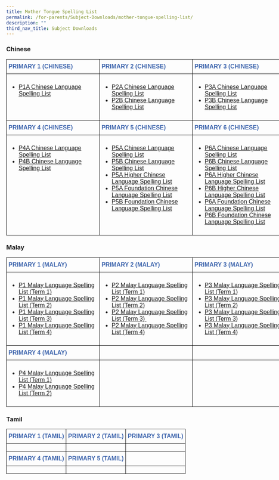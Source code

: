 ```yaml
---
title: Mother Tongue Spelling List
permalink: /for-parents/Subject-Downloads/mother-tongue-spelling-list/
description: ""
third_nav_title: Subject Downloads
---
```

### Chinese

<style type="text/css">
.tg  {border-collapse:collapse;border-spacing:0;margin:0px auto;}
.tg td{border-color:black;border-style:solid;border-width:1px;font-family:Arial, sans-serif;font-size:14px;
  overflow:hidden;padding:10px 5px;word-break:normal;}
.tg th{border-color:black;border-style:solid;border-width:1px;font-family:Arial, sans-serif;font-size:14px;
  font-weight:normal;overflow:hidden;padding:10px 5px;word-break:normal;}
.tg .tg-x5q1{font-size:16px;text-align:left;vertical-align:top}
.tg .tg-3eyl{color:#4067ae;font-size:16px;font-weight:bold;text-align:left;vertical-align:top}
</style>
<table class="tg" style="undefined;table-layout: fixed; width: 750px">
<colgroup>
<col style="width: 250px">
<col style="width: 250px">
<col style="width: 250px">
</colgroup>
<tbody>
  <tr>
    <td class="tg-3eyl">PRIMARY 1 (CHINESE)</td>
    <td class="tg-3eyl">PRIMARY 2 (CHINESE)</td>
    <td class="tg-3eyl">PRIMARY 3 (CHINESE)</td>
  </tr>
  <tr>
    <td class="tg-x5q1"><ul>
<li><a href="/files/1A%20%202022.pdf" target="_blank" rel="noopener">P1A Chinese Language Spelling List</a></li>
</ul></td>
    <td class="tg-x5q1"><ul>
<li><a href="/files/2A%20_Chapt%201%20to%2010.pdf" target="_blank" rel="noopener">P2A Chinese Language Spelling List</a></li>
<li><a href="/files/2B%20_Chapt%2011%20to%2019.pdf" target="_blank" rel="noopener">P2B Chinese Language Spelling List</a></li>
</ul></td>
    <td class="tg-x5q1"><ul>
<li><a href="/files/3A%20_Chapt%201%20to%209_HYPY.pdf" target="_blank" rel="noopener">P3A Chinese Language Spelling List</a></li>
<li><a href="/files/3B%20_Chapt%2010%20to%2017_HYPY.pdf" target="_blank" rel="noopener">P3B Chinese Language Spelling List</a></li>
</ul></td>
  </tr>
  <tr>
    <td class="tg-3eyl">PRIMARY 4 (CHINESE)</td>
    <td class="tg-3eyl">PRIMARY 5 (CHINESE)</td>
    <td class="tg-3eyl">PRIMARY 6 (CHINESE)</td>
  </tr>
  <tr>
    <td class="tg-x5q1"><ul>
<li><a href="/files/4A%20_1-9_23122021.pdf" target="_blank" rel="noopener">P4A Chinese Language Spelling List</a></li>
<li><a href="/files/4B%20_10-16_231221.pdf" target="_blank" rel="noopener">P4B Chinese Language Spelling List</a></li>
</ul></td>
    <td class="tg-x5q1"><ul>
<li><a href="/files/5A%20_1-8%20with%20HYPY.pdf" target="_blank" rel="noopener">P5A Chinese Language Spelling List</a></li>
<li><a href="/files/5B%20_9-15%20HYPY.pdf" target="_blank" rel="noopener">P5B Chinese Language Spelling List</a></li>
<li><a href="/files/5A%20__1-9.pdf" target="_blank" rel="noopener">P5A Higher Chinese Language Spelling List</a></li>
<li><a href="/files/5A%20FCL%20.pdf" target="_blank" rel="noopener">P5A Foundation Chinese Language Spelling List</a></li>
<li><a href="/files/5B%20FCL%20.pdf" target="_blank" rel="noopener">P5B Foundation Chinese Language Spelling List</a></li>
</ul></td>
    <td class="tg-x5q1"><ul>
<li><a href="/files/6A%20_1-6%20with%20HYPY.pdf" target="_blank" rel="noopener">P6A Chinese Language Spelling List</a></li>
<li><a href="/files/6B%20%20with%20HYPY_7-10.pdf" target="_blank" rel="noopener">P6B Chinese Language Spelling List</a></li>
<li><a href="/files/6A%20__1-7.pdf" target="_blank" rel="noopener">P6A Higher Chinese Language Spelling List</a></li>
<li><a href="/files/6B%20__8-12.pdf" target="_blank" rel="noopener">P6B Higher Chinese Language Spelling List</a></li>
<li><a href="/files/6A%20FCL%20%20with%20HYPY.pdf" target="_blank" rel="noopener">P6A Foundation Chinese Language Spelling List</a></li>
<li><a href="/files/6B%20FCL%20%20with%20HYPY.pdf" target="_blank" rel="noopener">P6B Foundation Chinese Language Spelling List</a></li>
</ul></td>
  </tr>
</tbody>
</table>

### Malay

<style type="text/css">
.tg  {border-collapse:collapse;border-spacing:0;margin:0px auto;}
.tg td{border-color:black;border-style:solid;border-width:1px;font-family:Arial, sans-serif;font-size:14px;
  overflow:hidden;padding:10px 5px;word-break:normal;}
.tg th{border-color:black;border-style:solid;border-width:1px;font-family:Arial, sans-serif;font-size:14px;
  font-weight:normal;overflow:hidden;padding:10px 5px;word-break:normal;}
.tg .tg-x5q1{font-size:16px;text-align:left;vertical-align:top}
.tg .tg-3eyl{color:#4067ae;font-size:16px;font-weight:bold;text-align:left;vertical-align:top}
</style>
<table class="tg" style="undefined;table-layout: fixed; width: 750px">
<colgroup>
<col style="width: 250px">
<col style="width: 250px">
<col style="width: 250px">
</colgroup>
<tbody>
  <tr>
    <td class="tg-3eyl">PRIMARY 1 (MALAY)</td>
    <td class="tg-3eyl">PRIMARY 2 (MALAY)</td>
    <td class="tg-3eyl">PRIMARY 3 (MALAY)</td>
  </tr>
  <tr>
    <td class="tg-x5q1"><ul>
<li><a href="/malay-spelling-test/Primary-1/term-1/" target="">P1 Malay Language Spelling List (Term 1)</a></li>
<li><a href="/malay-spelling-test/Primary-1/term-2/" target="">P1 Malay Language Spelling List (Term 2)</a></li>
<li><a href="/malay-spelling-test/Primary-1/term-3/" target="">P1 Malay Language Spelling List (Term 3)</a></li>
<li><a href="/malay-spelling-test/Primary-1/term-4/" target="">P1 Malay Language Spelling List (Term 4)</a></li>
</ul></td>
    <td class="tg-x5q1"><ul>
<li><a href="/malay-spelling-test/Primary-2/term-1/" target="">P2 Malay Language Spelling List (Term 1)</a></li>
<li><a href="/malay-spelling-test/Primary-2/term-2/" target="">P2 Malay Language Spelling List (Term 2)</a></li>
<li><a href="/malay-spelling-test/Primary-2/term-3/" target="">P2 Malay Language Spelling List (Term 3)&nbsp;</a></li>
<li><a href="/malay-spelling-test/Primary-2/term-4/" target="">P2 Malay Language Spelling List (Term 4)</a></li>
</ul></td>
    <td class="tg-x5q1"><ul>
<li><a href="/malay-spelling-test/Primary-3/term-1/" target="">P3 Malay Language Spelling List (Term 1)</a></li>
<li><a href="/malay-spelling-test/Primary-3/term-2/" target="">P3 Malay Language Spelling List (Term 2)</a></li>
<li><a href="/malay-spelling-test/Primary-3/term-3/" target="">P3 Malay Language Spelling List (Term 3)</a></li>
<li><a href="/malay-spelling-test/Primary-3/term-4/" target="">P3 Malay Language Spelling List (Term 4)</a></li>
</ul></td>
  </tr>
  <tr>
    <td class="tg-3eyl">PRIMARY 4 (MALAY)</td>
    <td class="tg-3eyl"></td>
    <td class="tg-3eyl"></td>
  </tr>
  <tr>
    <td class="tg-x5q1"><ul>
<li><a href="/malay-spelling-test/Primary-4/term-1/" target="">P4 Malay Language Spelling List (Term 1)</a></li>
<li><a href="/malay-spelling-test/Primary-4/term-2/" target="">P4 Malay Language Spelling List (Term 2)</a></li>
</ul></td>
    <td class="tg-x5q1"></td>
    <td class="tg-x5q1"></td>
  </tr>
</tbody>
</table>

### Tamil

<style type="text/css">
.tg  {border-collapse:collapse;border-spacing:0;margin:0px auto;}
.tg td{border-color:black;border-style:solid;border-width:1px;font-family:Arial, sans-serif;font-size:14px;
  overflow:hidden;padding:10px 5px;word-break:normal;}
.tg th{border-color:black;border-style:solid;border-width:1px;font-family:Arial, sans-serif;font-size:14px;
  font-weight:normal;overflow:hidden;padding:10px 5px;word-break:normal;}
.tg .tg-x5q1{font-size:16px;text-align:left;vertical-align:top}
.tg .tg-09dh{color:#4067ae;font-size:16px;font-weight:bold;text-align:center;vertical-align:top}
</style>
<table class="tg">
<tbody>
  <tr>
    <td class="tg-09dh">PRIMARY 1 (TAMIL)</td>
    <td class="tg-09dh">PRIMARY 2 (TAMIL)</td>
    <td class="tg-09dh">PRIMARY 3 (TAMIL)</td>
  </tr>
  <tr>
    <td class="tg-x5q1"></td>
    <td class="tg-x5q1"></td>
    <td class="tg-x5q1"></td>
  </tr>
  <tr>
    <td class="tg-09dh">PRIMARY 4 (TAMIL)</td>
    <td class="tg-09dh">PRIMARY 5 (TAMIL)</td>
    <td class="tg-09dh"></td>
  </tr>
  <tr>
    <td class="tg-x5q1"></td>
    <td class="tg-x5q1"></td>
    <td class="tg-x5q1"></td>
  </tr>
</tbody>
</table>